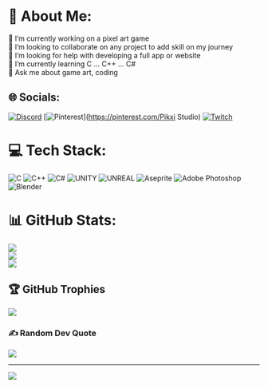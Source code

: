 # 💫 About Me:
🔭 I’m currently working on a pixel art game<br>👯 I’m looking to collaborate on any project to add skill on my journey<br>🤝 I’m looking for help with developing a full app or website<br>🌱 I’m currently learning C ... C++ ... C#<br>💬 Ask me about game art, coding


## 🌐 Socials:
[![Discord](https://img.shields.io/badge/Discord-%237289DA.svg?logo=discord&logoColor=white)](https://discord.gg/Douxdoux_san) [![Pinterest](https://img.shields.io/badge/Pinterest-%23E60023.svg?logo=Pinterest&logoColor=white)](https://pinterest.com/Pikxi Studio) [![Twitch](https://img.shields.io/badge/Twitch-%239146FF.svg?logo=Twitch&logoColor=white)](https://twitch.tv/douxdoux_san) 

# 💻 Tech Stack:
![C](https://img.shields.io/badge/c-%2300599C.svg?style=for-the-badge&logo=c&logoColor=white) ![C++](https://img.shields.io/badge/c++-%2300599C.svg?style=for-the-badge&logo=c%2B%2B&logoColor=white) ![C#](https://img.shields.io/badge/c%23-%23239120.svg?style=for-the-badge&logo=c-sharp&logoColor=white) ![UNITY](https://img.shields.io/badge/Unity-%2320232a.svg?style=for-the-badge&logo=unity&logoColor=white) ![UNREAL](https://img.shields.io/badge/unreal-%2320232a.svg?style=for-the-badge&logo=unreal-engine&logoColor=white) ![Aseprite](https://img.shields.io/badge/Aseprite-FFFFFF?style=for-the-badge&logo=Aseprite&logoColor=#7D929E) ![Adobe Photoshop](https://img.shields.io/badge/adobephotoshop-%2331A8FF.svg?style=for-the-badge&logo=adobephotoshop&logoColor=white) ![Blender](https://img.shields.io/badge/blender-%23F5792A.svg?style=for-the-badge&logo=blender&logoColor=white)
# 📊 GitHub Stats:
![](https://github-readme-stats.vercel.app/api?username=mmndir&theme=tokyonight&hide_border=false&include_all_commits=true&count_private=true)<br/>
![](https://github-readme-streak-stats.herokuapp.com/?user=mmndir&theme=tokyonight&hide_border=false)<br/>
![](https://github-readme-stats.vercel.app/api/top-langs/?username=mmndir&theme=tokyonight&hide_border=false&include_all_commits=true&count_private=true&layout=compact)

## 🏆 GitHub Trophies
![](https://github-profile-trophy.vercel.app/?username=mmndir&theme=radical&no-frame=false&no-bg=false&margin-w=4)

### ✍️ Random Dev Quote
![](https://quotes-github-readme.vercel.app/api?type=horizontal&theme=radical)


---
[![](https://visitcount.itsvg.in/api?id=mmndir&icon=6&color=6)](https://visitcount.itsvg.in)

<!-- Proudly created with GPRM ( https://gprm.itsvg.in ) -->

